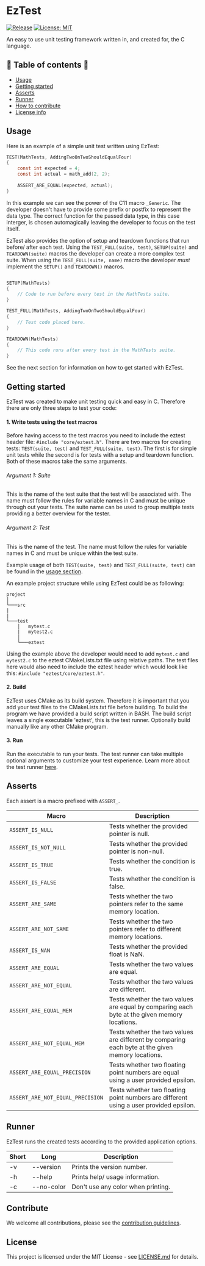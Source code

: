 # EzTest
[![Release](https://img.shields.io/github/v/release/havardt/eztest?label=Release)](https://github.com/havardt/EzTest/releases)
[![License: MIT](https://img.shields.io/badge/License-MIT-yellow.svg)](https://opensource.org/licenses/MIT) 

An easy to use unit testing framework written in, and created for, the C language.

## :scroll: Table of contents :scroll:
* [Usage](#usage)
* [Getting started](#getting-started)
* [Asserts](#asserts)
* [Runner](#runner)
* [How to contribute](#contribute)
* [License info](#license)

## Usage
Here is an example of a simple unit test written using EzTest:

```C
TEST(MathTests, AddingTwoOnTwoShouldEqualFour)
{
    const int expected = 4;
    const int actual = math_add(2, 2);
    
    ASSERT_ARE_EQUAL(expected, actual);
}
```
In this example we can see the power of the C11 macro ```_Generic```. The developer doesn't have to provide some prefix or postfix to represent the data type. The correct function for the passed data type, in this case interger, is chosen automagically leaving the developer to focus on the test itself.

EzTest also provides the option of setup and teardown functions that run before/ after each test. Using the ```TEST_FULL(suite, test)```, ```SETUP(suite)``` and ```TEARDOWN(suite)``` macros the developer can create a more complex test suite. When using the ```TEST_FULL(suite, name)``` macro the developer *must* implement the ```SETUP()``` and ```TEARDOWN()``` macros.

```C

SETUP(MathTests)
{
    // Code to run before every test in the MathTests suite.
}

TEST_FULL(MathTests, AddingTwoOnTwoShouldEqualFour)
{
    // Test code placed here.
}

TEARDOWN(MathTests)
{
    // This code runs after every test in the MathTests suite.
}

```

See the next section for information on how to get started with EzTest.

## Getting started
EzTest was created to make unit testing quick and easy in C. Therefore there are only three steps to test your code:

#### 1. Write tests using the test macros    
Before having access to the test macros you need to include the eztest header file: ```#include "core/eztest.h"```.
There are two macros for creating tests: ```TEST(suite, test)``` and ```TEST_FULL(suite, test)```.
The first is for simple unit tests while the second is for tests with a setup and teardown function. Both of these macros take the same arguments.

###### Argument 1: Suite
This is the name of the test suite that the test will be associated with. The name must follow the rules for variable names in C and must be unique through out your tests. The suite name can be used to group multiple tests providing a better overview for the tester.

###### Argument 2: Test
This is the name of the test. The name must follow the rules for variable names in C and must be unique within the test suite.

Example usage of both ```TEST(suite, test)``` and ```TEST_FULL(suite, test)``` can be found in the [usage section](#usage).     

An example project structure while using EzTest could be as following:    
```
project 
│
└───src
|  
|
└───test
    │   mytest.c
    |   mytest2.c
    │   
    └───eztest
```
Using the example above the developer would need to add ```mytest.c``` and ```mytest2.c``` to the eztest CMakeLists.txt file using relative paths. The test files here would also need to include the eztest header which would look like this: ```#include "eztest/core/eztest.h"```.

#### 2. Build     
EzTest uses CMake as its build system. Therefore it is important that you add your test files to the CMakeLists.txt file before building. To build the program we have provided a build script written in BASH. The build script leaves a single executable 'eztest', this is the test runner. Optionally build manually like any other CMake program.  

#### 3. Run
Run the executable to run your tests. The test runner can take multiple optional arguments to customize your test experience. Learn more about the test runner [here](#runner).

## Asserts
Each assert is a macro prefixed with ```ASSERT_```.

| Macro | Description |
| --- | --- |
| ``` ASSERT_IS_NULL ``` | Tests whether the provided pointer is null. |
| ``` ASSERT_IS_NOT_NULL ``` | Tests whether the provided pointer is non-null. |
| ``` ASSERT_IS_TRUE ``` | Tests whether the condition is true. |
| ``` ASSERT_IS_FALSE ``` | Tests whether the condition is false. |
| ``` ASSERT_ARE_SAME ``` | Tests whether the two pointers refer to the same memory location. |
| ``` ASSERT_ARE_NOT_SAME ``` | Tests whether the two pointers refer to different memory locations. |
| ``` ASSERT_IS_NAN ``` | Tests whether the provided float is NaN. |
| ``` ASSERT_ARE_EQUAL ``` | Tests whether the two values are equal. |
| ``` ASSERT_ARE_NOT_EQUAL ``` | Tests whether the two values are different. |
| ``` ASSERT_ARE_EQUAL_MEM ``` | Tests whether the two values are equal by comparing each byte at the given memory locations. |
| ``` ASSERT_ARE_NOT_EQUAL_MEM ``` | Tests whether the two values are different by comparing each byte at the given memory locations. |
| ``` ASSERT_ARE_EQUAL_PRECISION ``` | Tests whether two floating point numbers are equal using a user provided epsilon. |
| ``` ASSERT_ARE_NOT_EQUAL_PRECISION ``` | Tests whether two floating point numbers are different using a user provided epsilon. |

## Runner
EzTest runs the created tests according to the provided application options.

| Short | Long | Description |    
| --- | --- | --- |
| -v | --version | Prints the version number. |       
| -h | --help | Prints help/ usage information. |           
| -c | --no-color | Don't use any color when printing. |        


## Contribute
We welcome all contributions, please see the [contribution guidelines](.github/CONTRIBUTING.md).

## License

This project is licensed under the MIT License - see [LICENSE.md](LICENSE.md) for details.
